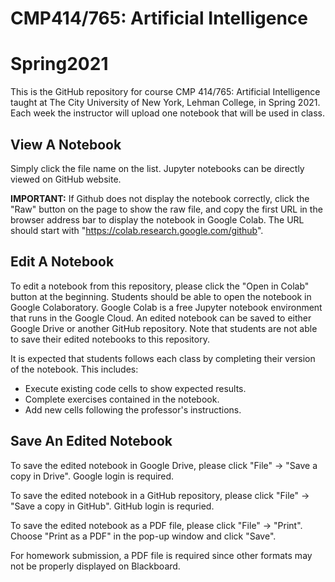 # CMP414/765: Artificial Intelligence
# Spring2021

This is the GitHub repository for course CMP 414/765: Artificial Intelligence taught at The City University of New York, Lehman College, in Spring 2021. Each week the instructor will upload one notebook that will be used in class.

## View A Notebook
Simply click the file name on the list. Jupyter notebooks can be directly viewed on GitHub website.

**IMPORTANT:** If Github does not display the notebook correctly, click the "Raw" button on the page to show the raw file, and copy the first URL in the browser address bar to display the notebook in Google Colab. The URL should start with "https://colab.research.google.com/github".

## Edit A Notebook
To edit a notebook from this repository, please click the "Open in Colab" button at the beginning. Students should be able to open the notebook in Google Colaboratory. Google Colab is a free Jupyter notebook environment that runs in the Google Cloud. An edited notebook can be saved to either Google Drive or another GitHub repository. Note that students are not able to save their edited notebooks to this repository.

It is expected that students follows each class by completing their version of the notebook. This includes:
- Execute existing code cells to show expected results.
- Complete exercises contained in the notebook.
- Add new cells following the professor's instructions.

## Save An Edited Notebook
To save the edited notebook in Google Drive, please click "File" -> "Save a copy in Drive". Google login is required.

To save the edited notebook in a GitHub repository, please click "File" -> "Save a copy in GitHub". GitHub login is requried.

To save the edited notebook as a PDF file, please click "File" -> "Print". Choose "Print as a PDF" in the pop-up window and click "Save". 

For homework submission, a PDF file is required since other formats may not be properly displayed on Blackboard.
